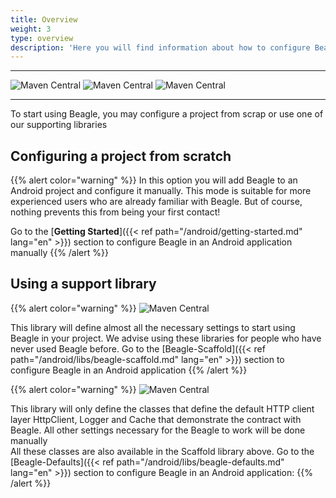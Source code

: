 ```yaml
---
title: Overview
weight: 3
type: overview
description: 'Here you will find information about how to configure Beagle in a Android application'
---
```


---

![Maven Central](https://img.shields.io/maven-central/v/br.com.zup.beagle/beagle-scaffold?color=green&label=Beagle-Scaffold)
![Maven Central](https://img.shields.io/maven-central/v/br.com.zup.beagle/beagle-defaults?color=green&label=Beagle-Defaults)
![Maven Central](https://img.shields.io/maven-central/v/br.com.zup.beagle/android?label=Beagle)

<hr>

To start using Beagle, you may configure a project from scrap or use one of our supporting libraries

## Configuring a project from scratch
{{% alert color="warning" %}}
In this option you will add Beagle to an Android project and configure it manually. This mode is suitable for more experienced users who are already familiar with Beagle. But of course, nothing prevents this from being your first contact!

Go to the [**Getting Started**]({{< ref path="/android/getting-started.md" lang="en" >}}) section to configure Beagle in an Android application manually
{{% /alert %}}

## Using a support library

{{% alert color="warning" %}}
![Maven Central](https://img.shields.io/maven-central/v/br.com.zup.beagle/beagle-scaffold?color=green&label=Beagle-Scaffold)

This library will define almost all the necessary settings to start using Beagle in your project. We advise using these libraries for people who have never used Beagle before. Go to the [Beagle-Scaffold]({{< ref path="/android/libs/beagle-scaffold.md" lang="en" >}}) section to configure Beagle in an Android application
{{% /alert %}}

{{% alert color="warning" %}}
![Maven Central](https://img.shields.io/maven-central/v/br.com.zup.beagle/beagle-defaults?color=green&label=Beagle-Defaults)

This library will only define the classes that define the default HTTP client layer HttpClient, Logger and Cache that demonstrate the contract with Beagle. All other settings necessary for the Beagle to work will be done manually<br>All these classes are also available in the Scaffold library above. Go to the [Beagle-Defaults]({{< ref path="/android/libs/beagle-defaults.md" lang="en" >}}) section to configure Beagle in an Android application:
{{% /alert %}}
